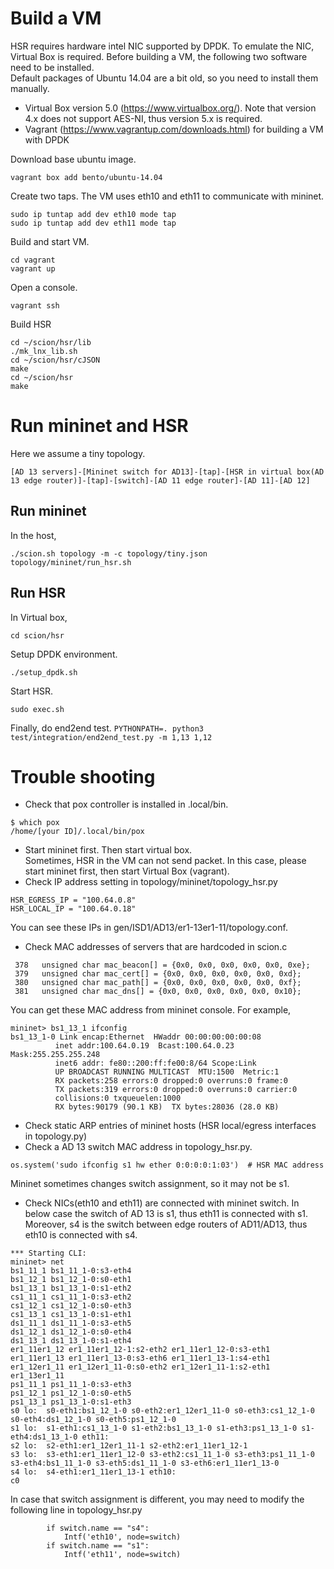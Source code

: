 # Build a VM
HSR requires hardware intel NIC supported by DPDK.
To emulate the NIC, Virtual Box is required.
Before building a VM, the following two software need to be installed.  
Default packages of Ubuntu 14.04 are a bit old, so you need to install them manually.
* Virtual Box version 5.0 (https://www.virtualbox.org/). Note that version 4.x does not support AES-NI, thus version 5.x is required.
* Vagrant (https://www.vagrantup.com/downloads.html) for building a VM with DPDK


Download base ubuntu image.
```
vagrant box add bento/ubuntu-14.04
```

Create two taps.  The VM uses eth10 and eth11 to communicate with mininet.  
```
sudo ip tuntap add dev eth10 mode tap
sudo ip tuntap add dev eth11 mode tap
```

Build and start VM.
```
cd vagrant
vagrant up
```

Open a console.
```
vagrant ssh
```

Build HSR
```
cd ~/scion/hsr/lib
./mk_lnx_lib.sh
cd ~/scion/hsr/cJSON
make
cd ~/scion/hsr
make
```

# Run mininet and HSR  
Here we assume a tiny topology.  
```
[AD 13 servers]-[Mininet switch for AD13]-[tap]-[HSR in virtual box(AD 13 edge router)]-[tap]-[switch]-[AD 11 edge router]-[AD 11]-[AD 12]
```

## Run mininet
In the host,  
```
./scion.sh topology -m -c topology/tiny.json
topology/mininet/run_hsr.sh
```

## Run HSR
In Virtual box,  
```
cd scion/hsr
```

Setup DPDK environment.  
```
./setup_dpdk.sh
```

Start HSR.  
```
sudo exec.sh
``` 



<!-- 

# Modification of topology.py
In the mininet/topology_hsr.py eth10 and eth11 are connected with virtual switch s4 and s1, respectively.
```
    for switch in net.switches:
        # switch.setMac("0:0:0:0:1:%x"%count)
        # count += 1
        if switch.name == "s4":
            Intf('eth10', node=switch)
        if switch.name == "s1":
            Intf('eth11', node=switch)

```

To disable the Python router (ER13), topology_hsr.py does not add link from/to er13.
```
    def addLink(self, node1, node2, params=None, intfName=None):
        #sasaki disable er13, as HSR transfers packet instead of er13
        if node1 == "er1_13er1_11" or node2 == "er1_13er1_11":
            return
```

HSR does not support ARP, so hosts need to have static ARP entries.  
topology_hsr.py executes arp command to insert the ARP entries. In the following case, HSR_EGRESS_IP and HSR_LOCAL_IP are IP addresses of HSR.
```
    for host in net.hosts:
        SNIP..
        if host.name == "er1_11er1_13":
            host.setMAC("0:0:0:0:0:CC", "er1_11er1_13-1")
        host.cmd("arp -s %s 1:2:3:4:5:6" % HSR_EGRESS_IP)
        host.cmd("arp -s %s 1:2:3:4:5:7" % HSR_LOCAL_IP)

```


Moreover, topology_hsr.py executes following two commands.  
```sudo  arp -s 100.64.0.25  1:2:3:4:5:6``` (for sending ping packet to HSR)  
```sudo ifconfig s1 hw ether 0:0:0:0:1:03``` (to fix the MAC address of switch s1. HSR uses this MAC address to send packet to end2end.py)
Note that mininet may change switch assignment, so please check which switch is for AD 13.
-->
Finally, do end2end test.
```PYTHONPATH=. python3 test/integration/end2end_test.py -m 1,13 1,12```

# Trouble shooting
* Check that pox controller is installed in .local/bin.
```
$ which pox
/home/[your ID]/.local/bin/pox
```

* Start mininet first. Then start virtual box.  
Sometimes, HSR in the VM can not send packet. In this case, please start mininet first, then start Virtual Box (vagrant).
* Check IP address setting in topology/mininet/topology_hsr.py
```
HSR_EGRESS_IP = "100.64.0.8"
HSR_LOCAL_IP = "100.64.0.18"
```
You can see these IPs in gen/ISD1/AD13/er1-13er1-11/topology.conf.

* Check MAC addresses of servers that are hardcoded in scion.c
```
 378   unsigned char mac_beacon[] = {0x0, 0x0, 0x0, 0x0, 0x0, 0xe};
 379   unsigned char mac_cert[] = {0x0, 0x0, 0x0, 0x0, 0x0, 0xd};
 380   unsigned char mac_path[] = {0x0, 0x0, 0x0, 0x0, 0x0, 0xf};
 381   unsigned char mac_dns[] = {0x0, 0x0, 0x0, 0x0, 0x0, 0x10};

```
You can get these MAC address from mininet console. For example,
```
mininet> bs1_13_1 ifconfig
bs1_13_1-0 Link encap:Ethernet  HWaddr 00:00:00:00:00:08  
          inet addr:100.64.0.19  Bcast:100.64.0.23  Mask:255.255.255.248
          inet6 addr: fe80::200:ff:fe00:8/64 Scope:Link
          UP BROADCAST RUNNING MULTICAST  MTU:1500  Metric:1
          RX packets:258 errors:0 dropped:0 overruns:0 frame:0
          TX packets:319 errors:0 dropped:0 overruns:0 carrier:0
          collisions:0 txqueuelen:1000 
          RX bytes:90179 (90.1 KB)  TX bytes:28036 (28.0 KB)
```


* Check static ARP entries of mininet hosts (HSR local/egress interfaces in topology.py)
* Check a AD 13 switch MAC address in topology_hsr.py.
```
os.system('sudo ifconfig s1 hw ether 0:0:0:0:1:03')  # HSR MAC address
```
Mininet sometimes changes switch assignment, so it may not be s1.

* Check NICs(eth10 and eth11) are connected with mininet switch.
In below case the switch of AD 13 is s1, thus eth11 is connected with s1.
Moreover, s4 is the switch between edge routers of AD11/AD13, thus eth10 is connected with s4.
```
*** Starting CLI:
mininet> net
bs1_11_1 bs1_11_1-0:s3-eth4
bs1_12_1 bs1_12_1-0:s0-eth1
bs1_13_1 bs1_13_1-0:s1-eth2
cs1_11_1 cs1_11_1-0:s3-eth2
cs1_12_1 cs1_12_1-0:s0-eth3
cs1_13_1 cs1_13_1-0:s1-eth1
ds1_11_1 ds1_11_1-0:s3-eth5
ds1_12_1 ds1_12_1-0:s0-eth4
ds1_13_1 ds1_13_1-0:s1-eth4
er1_11er1_12 er1_11er1_12-1:s2-eth2 er1_11er1_12-0:s3-eth1
er1_11er1_13 er1_11er1_13-0:s3-eth6 er1_11er1_13-1:s4-eth1
er1_12er1_11 er1_12er1_11-0:s0-eth2 er1_12er1_11-1:s2-eth1
er1_13er1_11
ps1_11_1 ps1_11_1-0:s3-eth3
ps1_12_1 ps1_12_1-0:s0-eth5
ps1_13_1 ps1_13_1-0:s1-eth3
s0 lo:  s0-eth1:bs1_12_1-0 s0-eth2:er1_12er1_11-0 s0-eth3:cs1_12_1-0 s0-eth4:ds1_12_1-0 s0-eth5:ps1_12_1-0
s1 lo:  s1-eth1:cs1_13_1-0 s1-eth2:bs1_13_1-0 s1-eth3:ps1_13_1-0 s1-eth4:ds1_13_1-0 eth11: 
s2 lo:  s2-eth1:er1_12er1_11-1 s2-eth2:er1_11er1_12-1
s3 lo:  s3-eth1:er1_11er1_12-0 s3-eth2:cs1_11_1-0 s3-eth3:ps1_11_1-0 s3-eth4:bs1_11_1-0 s3-eth5:ds1_11_1-0 s3-eth6:er1_11er1_13-0
s4 lo:  s4-eth1:er1_11er1_13-1 eth10: 
c0
```

In case that switch assignment is different, you may need to modify the following line in topology_hsr.py
```
        if switch.name == "s4":
            Intf('eth10', node=switch)
        if switch.name == "s1":
            Intf('eth11', node=switch)
```
